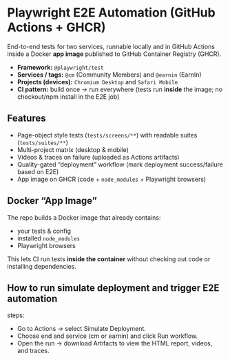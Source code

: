 # Playwright E2E Automation (GitHub Actions + GHCR)

End-to-end tests for two services, runnable locally and in GitHub Actions inside a Docker **app image** published to GitHub Container Registry (GHCR).

- **Framework:** `@playwright/test`
- **Services / tags:** `@cm` (Community Members) and `@earnin` (EarnIn)
- **Projects (devices):** `Chromium Desktop` and `Safari Mobile`
- **CI pattern:** build once → run everywhere (tests run **inside** the image; no checkout/npm install in the E2E job)

## Features

- Page-object style tests (`tests/screens/**`) with readable suites (`tests/suites/**`)
- Multi-project matrix (desktop & mobile)
- Videos & traces on failure (uploaded as Actions artifacts)
- Quality-gated “deployment” workflow (mark deployment success/failure based on E2E)
- App image on GHCR (code + `node_modules` + Playwright browsers)

## Docker “App Image”

The repo builds a Docker image that already contains:

- your tests & config
- installed `node_modules`
- Playwright browsers

This lets CI run tests **inside the container** without checking out code or installing dependencies.

## How to run simulate deployment and trigger E2E automation

steps:

- Go to Actions → select Simulate Deployment.
- Choose end and service (cm or earnin) and click Run workflow.
- Open the run → download Artifacts to view the HTML report, videos, and traces.
